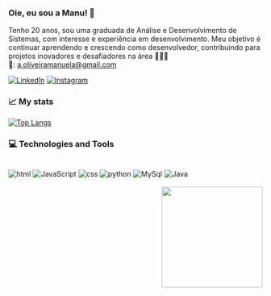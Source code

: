 ### Oie, eu sou a Manu! 🐇

Tenho 20 anos, sou uma graduada de Análise e Desenvolvimento de Sistemas, com interesse e experiência em desenvolvimento. Meu objetivo é continuar aprendendo e crescendo como desenvolvedor, contribuindo para projetos inovadores e desafiadores na área 👩🏻‍💻<br>
📧: a.oliveiramanuela@gmail.com

[![LinkedIn](https://img.shields.io/badge/LinkedIn-0077B5?style=for-the-badge&logo=linkedin&logoColor=white)](www.linkedin.com/in/manuela-alzira-oliveira)
[![Instagram](https://img.shields.io/badge/Instagram-E4405F?style=for-the-badge&logo=instagram&logoColor=white)](https://www.instagram.com/olvrmanuela/)


### 📈 My stats
[![Top Langs](https://github-readme-stats.vercel.app/api/top-langs/?username=olvrmanuela&layout=compact)](https://github.com/olvrmanuela/github-readme-stats)


### 💻 Technologies and Tools
<div style="display: inline_block"><br>
  <img align="center" alt="html" src="https://img.shields.io/badge/HTML-239120?style=for-the-badge&logo=html5&logoColor=white" />
  <img align="center" alt="JavaScript" src="https://img.shields.io/badge/JavaScript-323330?style=for-the-badge&logo=javascript&logoColor=F7DF1E" />
  <img align="center" alt="css" src="https://img.shields.io/badge/CSS-239120?&style=for-the-badge&logo=css3&logoColor=white" />
  <img align="center" alt="python" src="https://img.shields.io/badge/Python-14354C?style=for-the-badge&logo=python&logoColor=white" />
  <img align="center" alt="MySql" src="https://img.shields.io/badge/MySQL-00000F?style=for-the-badge&logo=mysql&logoColor=white" />
    <img align="center" alt="Java" src="https://img.shields.io/badge/Java-ED8B00?style=for-the-badge&logo=openjdk&logoColor=white" />
  <div style="display: inline_block"><br>
  <img align="right" width="200" heigth"200" src="https://media.giphy.com/media/vyHxl9Mpeq3Di/giphy.gif" />
</div>
 </div><br>
 
